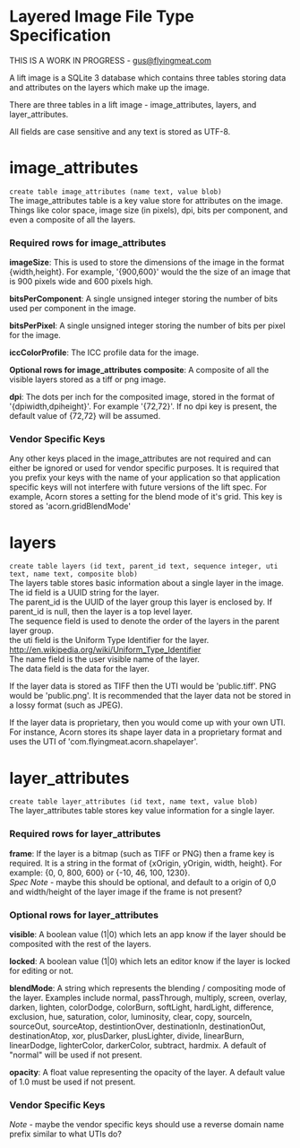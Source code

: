 # Layered Image File Type Specification

THIS IS A WORK IN PROGRESS - gus@flyingmeat.com

A lift image is a SQLite 3 database which contains three tables storing data and attributes on the layers which make up the image.

There are three tables in a lift image - image_attributes, layers, and layer_attributes.

All fields are case sensitive and any text is stored as UTF-8.

# image_attributes
`create table image_attributes (name text, value blob)`  
The image_attributes table is a key value store for attributes on the image.  Things like color space, image size (in pixels), dpi, bits per component, and even a composite of all the layers.

### Required rows for image_attributes

**imageSize**: This is used to store the dimensions of the image in the format {width,height}.  For example, '{900,600}' would the the size of an image that is 900 pixels wide and 600 pixels high.

**bitsPerComponent**: A single unsigned integer storing the number of bits used per component in the image.

**bitsPerPixel**: A single unsigned integer storing the number of bits per pixel for the image.

**iccColorProfile**: The ICC profile data for the image.

**Optional rows for image_attributes**
**composite**: A composite of all the visible layers stored as a tiff or png image.

**dpi**: The dots per inch for the composited image, stored in the format of '{dpiwidth,dpiheight}'.  For example '{72,72}'.
If no dpi key is present, the default value of {72,72} will be assumed.

### Vendor Specific Keys
Any other keys placed in the image_attributes are not required and can either be ignored or used for vendor specific purposes.  It is required that you prefix your keys with the name of your application so that application specific keys will not interfere  with future versions of the lift spec.  For example, Acorn stores a setting for the blend mode of it's grid.  This key is stored as 'acorn.gridBlendMode'


# layers
`create table layers (id text, parent_id text, sequence integer, uti text, name text, composite blob)`  
The layers table stores basic information about a single layer in the image.  
The id field is a UUID string for the layer.  
The parent_id is the UUID of the layer group this layer is enclosed by.  If parent_id is null, then the layer is a top level layer.  
The sequence field is used to denote the order of the layers in the parent layer group.  
the uti field is the Uniform Type Identifier for the layer.  http://en.wikipedia.org/wiki/Uniform_Type_Identifier  
The name field is the user visible name of the layer.  
The data field is the data for the layer.  

If the layer data is stored as TIFF then the UTI would be 'public.tiff'.  PNG would be 'public.png'.  It is recommended that the layer data not be stored in a lossy format (such as JPEG).

If the layer data is proprietary, then you would come up with your own UTI.  For instance, Acorn stores its shape layer data in a proprietary format and uses the UTI of 'com.flyingmeat.acorn.shapelayer'.

# layer_attributes
`create table layer_attributes (id text, name text, value blob)`  
The layer_attributes table stores key value information for a single layer.

### Required rows for layer_attributes

**frame**: If the layer is a bitmap (such as TIFF or PNG) then a frame key is required.  It is a string in the format of {xOrigin, yOrigin, width, height}.  For example: {0, 0, 800, 600} or {-10, 46, 100, 1230}.  
*Spec Note* - maybe this should be optional, and default to a origin of 0,0 and width/height of the layer image if the frame is not present?

### Optional rows for layer_attributes

**visible**: A boolean value (1|0) which lets an app know if the layer should be composited with the rest of the layers.

**locked**: A boolean value (1|0) which lets an editor know if the layer is locked for editing or not.

**blendMode**: A string which represents the blending / compositing mode of the layer.  Examples include normal, passThrough, multiply, screen, overlay, darken, lighten, colorDodge, colorBurn, softLight, hardLight, difference, exclusion, hue, saturation, color, luminosity, clear, copy, sourceIn, sourceOut, sourceAtop, destintionOver, destinationIn, destinationOut, destinationAtop, xor, plusDarker, plusLighter, divide, linearBurn, linearDodge, lighterColor, darkerColor, subtract, hardmix.  A default of "normal" will be used if not present.

**opacity**: A float value representing the opacity of the layer.  A default value of 1.0 must be used if not present.

### Vendor Specific Keys

*Note* - maybe the vendor specific keys should use a reverse domain name prefix similar to what UTIs do?